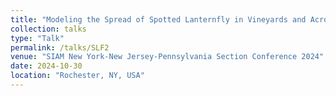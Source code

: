```yaml
---
title: "Modeling the Spread of Spotted Lanternfly in Vineyards and Across Multiple Scales"
collection: talks
type: "Talk"
permalink: /talks/SLF2
venue: "SIAM New York-New Jersey-Pennsylvania Section Conference 2024"
date: 2024-10-30
location: "Rochester, NY, USA"
---
```

